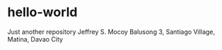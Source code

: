 # hello-world
Just another repository
Jeffrey S. Mocoy
Balusong 3, Santiago Village, Matina, Davao City
